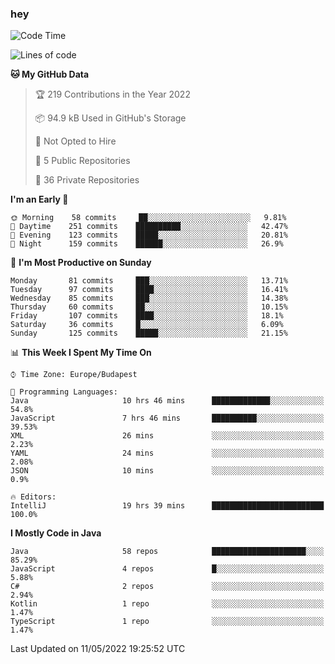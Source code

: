 ### hey

<!--START_SECTION:waka-->
![Code Time](http://img.shields.io/badge/Code%20Time-749%20hrs%2048%20mins-blue)

![Lines of code](https://img.shields.io/badge/From%20Hello%20World%20I%27ve%20Written-495%20Thousand%20lines%20of%20code-blue)

**🐱 My GitHub Data** 

> 🏆 219 Contributions in the Year 2022
 > 
> 📦 94.9 kB Used in GitHub's Storage 
 > 
> 🚫 Not Opted to Hire
 > 
> 📜 5 Public Repositories 
 > 
> 🔑 36 Private Repositories  
 > 
**I'm an Early 🐤** 

```text
🌞 Morning    58 commits     ██░░░░░░░░░░░░░░░░░░░░░░░   9.81% 
🌆 Daytime    251 commits    ██████████░░░░░░░░░░░░░░░   42.47% 
🌃 Evening    123 commits    █████░░░░░░░░░░░░░░░░░░░░   20.81% 
🌙 Night      159 commits    ██████░░░░░░░░░░░░░░░░░░░   26.9%

```
📅 **I'm Most Productive on Sunday** 

```text
Monday       81 commits     ███░░░░░░░░░░░░░░░░░░░░░░   13.71% 
Tuesday      97 commits     ████░░░░░░░░░░░░░░░░░░░░░   16.41% 
Wednesday    85 commits     ███░░░░░░░░░░░░░░░░░░░░░░   14.38% 
Thursday     60 commits     ██░░░░░░░░░░░░░░░░░░░░░░░   10.15% 
Friday       107 commits    ████░░░░░░░░░░░░░░░░░░░░░   18.1% 
Saturday     36 commits     █░░░░░░░░░░░░░░░░░░░░░░░░   6.09% 
Sunday       125 commits    █████░░░░░░░░░░░░░░░░░░░░   21.15%

```


📊 **This Week I Spent My Time On** 

```text
⌚︎ Time Zone: Europe/Budapest

💬 Programming Languages: 
Java                     10 hrs 46 mins      █████████████░░░░░░░░░░░░   54.8% 
JavaScript               7 hrs 46 mins       ██████████░░░░░░░░░░░░░░░   39.53% 
XML                      26 mins             ░░░░░░░░░░░░░░░░░░░░░░░░░   2.23% 
YAML                     24 mins             ░░░░░░░░░░░░░░░░░░░░░░░░░   2.08% 
JSON                     10 mins             ░░░░░░░░░░░░░░░░░░░░░░░░░   0.9%

🔥 Editors: 
IntelliJ                 19 hrs 39 mins      █████████████████████████   100.0%

```

**I Mostly Code in Java** 

```text
Java                     58 repos            █████████████████████░░░░   85.29% 
JavaScript               4 repos             █░░░░░░░░░░░░░░░░░░░░░░░░   5.88% 
C#                       2 repos             ░░░░░░░░░░░░░░░░░░░░░░░░░   2.94% 
Kotlin                   1 repo              ░░░░░░░░░░░░░░░░░░░░░░░░░   1.47% 
TypeScript               1 repo              ░░░░░░░░░░░░░░░░░░░░░░░░░   1.47%

```



 Last Updated on 11/05/2022 19:25:52 UTC
<!--END_SECTION:waka-->
